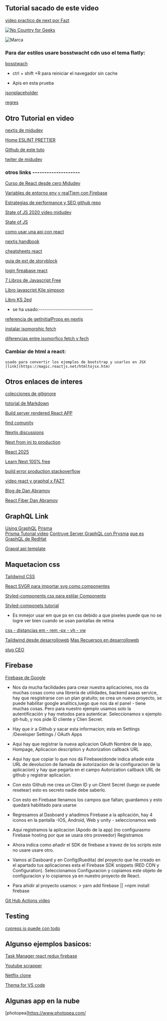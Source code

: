 
 ## Tutorial sacado de este video


[video practico de next por Fazt](https://www.youtube.com/watch?v=Tn6QYliFBcs)    

[![No Country for Geeks](https://img.shields.io/badge/Colaborando%20en-No%20Country%20for%20Geeks-orange.svg)](http://www.nocountryforgeeks.com/author/gallardo)

![Marca](https://upload.wikimedia.org/wikipedia/commons/4/48/Markdown-mark.svg)

### Para dar estilos usare bosstwacht cdn uso el tema flatly: 


[bosstwach](https://www.bootstrapcdn.com/bootswatch/)


- ctrl + shift +R    para reiniciar el navegador sin cache 

- Apis en esta prueba

[jsonplaceholder](https://jsonplaceholder.typicode.com)


[regres]( https://reqres.in/)


## Otro Tutorial en video

[nextjs de midudev](https://www.youtube.com/watch?v=2jxc8DMzt0I)

[Home ESLINT PRETTIER](https://www.youtube.com/watch?v=EEDRcolSHms)

[Github de este tuto](https://github.com/midudev/react-live-coding)

[twiter de midudev](https://twitter.com/midudev)


### otros links --------------------

[Curso de React desde cero Midudev](https://github.com/midudev/curso-nextjs-twitter-clone)

[Variables de entorno env y realTiem con Firebase](https://www.youtube.com/watch?v=8ZA2p1SBssk&t=0s)

[Estrategias de performance y SEO  ](https://www.youtube.com/watch?v=v7ql02xHRtg&feature=youtu.be) [  github repo](https://github.com/midudev/react-rendering-strategies)

[State of JS 2020 video midudev](https://www.youtube.com/watch?v=MX4h4IHCLBQ)

[State of JS](https://2020.stateofjs.com/en-US/features/)

[como usar una api con react](https://rapidapi.com/blog/how-to-use-an-api-with-react/)


[nextjs handbook](https://www.freecodecamp.org/news/the-next-js-handbook/)


[cheatsheets react](https://github.com/typescript-cheatsheets/react )


[guia de ext de storyblock](https://www.storyblok.com/tp/next-js-react-guide )

[login fireabase react](https://www.youtube.com/watch?v=UlYGGCNFcWo)


[7 Libros de Javascript Free](https://www.youtube.com/watch?v=Rtqvnl02Zcs&feature=youtu.be)

[Libro javascript Kile simpson](https://github.com/You-Dont-Know-JS-ES/Traduccion)

[Libro KS 2ed](https://github.com/getify/You-Dont-Know-JS/tree/2nd-ed)




- se ha usado:---------------------------


[referencia de getInitialProps en nextjs](https://nextjs.org/docs/api-reference/data-fetching/getInitialProps)


[instalar isomorphic fetch](https://www.npmjs.com/package/isomorphic-fetch)


[diferencias entre isomorfico fetch y fech](https://stackoverflow.com/questions/37936715/what-is-the-difference-between-isomorphic-fetch-and-fetch)





### Cambiar de html a react:
    usado para convertir los ejemplos de bootstrap y usarlos en JSX  
    [link](https://magic.reactjs.net/htmltojsx.htm)

 
## Otros enlaces de interes


[colecciones de gitignore](https://github.com/github/gitignore)

[totorial de Markdown](https://cuadernosdenotas.github.io/creandoestesitio/006Markdown.html)

[Build server rendered React APP](https://tilomitra.medium.com/building-server-rendered-react-apps-with-nextjs-40313e978cb4)

[find comunity](https://spectrum.chat/explore)

[Nextjs discussions](https://github.com/vercel/next.js/discussions)

[Next from ini to production](https://medium.com/@sscaff1/nextjs-from-npm-init-to-production-c9f543169bfb)


[React 2025](https://react2025.com/)

[Learn Next 100% free](https://masteringnextjs.com/)

[build error production stackoverflow](https://stackoverflow.com/questions/53712936/how-to-build-next-js-production)

[video react y graphql x FAZT](https://www.youtube.com/watch?v=mOXabxAUkzg)

[Blog de Dan Abramov](https://overreacted.io/)

[React Fiber Dan Abramov](https://www.youtube.com/watch?v=crM1iRVGpGQ&fbclid=IwAR1JV-Ph5TFpZwhyIps2FqNEGMKERIIzF2QSkMQz5YJ1fwnRUIU8A1tH6eM)


## GraphQL Link
[Using GraphQL](https://graphql.org/code/)
[Prisma](https://www.prisma.io/ )  
[Prisma Tutorial video](https://www.youtube.com/watch?v=Ehv69qFvN2I )
[Contruye Server GraphQL con Prysma](https://www.nocountryforgeeks.com/contruye-un-server-graphql-con-prisma/ )
[que es GraphQL de RedHat](https://www.redhat.com/es/topics/api/what-is-graphql)

[Grapql api template](https://github.com/soyjavierlinares/graphql-api-template)



## Maquetacion css
[Taildwind CSS](https://tailwindcss.com/)

[React SVGR para importar svg como componentes](https://react-svgr.com/playground/)

[Styled-components css para estilar Components](https://styled-components.com/docs/basics)

[Styled-componets tutorial](https://medium.com/@simonhoyos/react-y-styled-components-dd94c4bf5c7a)

- Es mmejor usar em que px en css debido a que pixeles puede que no se logre ver bien cuando se usan pantallas de retina

[css - distancias em - rem -px - vh - vw](https://www.mclibre.org/consultar/amaya/css/css-distancia.html)

[Taildwind desde desarrolloweb](https://desarrolloweb.com/home/tailwind-css)
[Mas Recuersos en desarrolloweb](https://desarrolloweb.com/home)

[slug CEO](https://www.noticias.ltda/online-marketing/sito-web/slug-seo/)


## Firebase

[Firebase de Google](https://firebase.google.com/)

-  Nos da mucha facilidades para crear nuestra aplicaciones, nos da muchas cosas como una libreria de utilidades, backend asaas service, hay que resgistrarse con un plan gratuito; se crea un nuevo proyecto, se puede habilitar google analitics,luego que nos da el panel - tiene muchas cosas. Pero para nuestro ejemplo usamos solo la autentificación y hay metodos para autenticar.
Seleccionamos x ejemplo git-hub, y nos pide ID cliente y Clien Secret.

- Hay que ir a Github y sacar esta informacion; esta en Settings /Developer Settings / OAuth Apps
- Aqui hay que registrar la nueva aplicacion OAuth 
Nombre de la app, Hompage, Aplicacion description y Autorization callback URL

- Aqui hay que copiar lo que nos dá Firebase(donde indica añade esta URL de devolucion de llamada de autorizacion de la configuracion de la aplicacion) y hay que  pegarla en el campo Autorization callback URL de github y registrar aplicacion.

- Con esto Github me crea un Clien ID y un Client Secret (luego se puede resetear) esto es secreto nadie debe saberlo.

- Con esto en Firebase llenamos los campos que faltan; guardamos y esto quedará habilitado para usarse 

- Regresamos al Dasboard y añadimos Firebase a la aplicación, hay 4 iconos en la pantalla -IOS, Android, Web y unity - seleccionamos web

- Aqui registramos la aplicacion (Apodo de la app) (no configurasmo Firebase hosting por que se usara otro proveedor) Registramos

- Ahora indica como añadir el SDK de firebase a travez de los scripts este no usare usare otro.

- Vamos al Dasboard y en Config(Ruedita) del proyecto que he creado en el apartado tus aplicaciones esta el Firebase SDK snippets  (RED CDN y Configuration).  Seleccionamos  Configuracion y copiamos este objeto de configuracion y lo copiamos ya en nuestro proyecto de React.

- Para añidir al proyecto usamos: > yarn add firebase  || >npm install firebase


[Git Hub Actions video](https://www.youtube.com/watch?v=Rfe4aNNIoBo)


## Testing

[cypress io  puede con todo](https://www.paradigmadigital.com/dev/cypress-un-framework-de-pruebas-todo-en-uno/)

## Algunso ejemplos basicos:

[Task Manager react redux firebase](https://github.com/soyjavierlinares/task-manager)

[Youtube scrapper](https://github.com/soyjavierlinares/youtube-scraper)

[Netflix clone](https://github.com/soyjavierlinares/netflix-clone)

[Thema for VS code](https://marketplace.visualstudio.com/items?itemName=codevars.outrun-meets-synthwave)


## Algunas app en la nube

[photopea]https://www.photopea.com/







